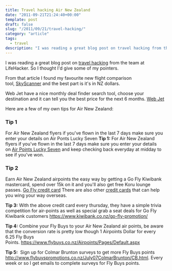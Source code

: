 ```yaml
---
title: Travel hacking Air New Zealand
date: "2011-09-21T21:24:40+00:00"
template: post
draft: false
slug: "/2011/09/21/travel-hacking/"
category: "article"
tags:
  - travel
description: "I was reading a great blog post on travel hacking from the team at LifeHacker. So I thought I'd give some of my pointers."
---
```


I was reading a great blog post on [travel hacking](http://lifehacker.com/5841147/the-ultimate-travel-hacking-guide) from the team at LifeHacker. So I thought I'd give some of my pointers.

From that article I found my favourite new flight comparison tool, [SkyScanner](http://www.skyscanner.co.nz/) and the best part is it's in NZ dollars.

Web Jet have a nice monthly deal finder search tool, choose your destination and it can tell you the best price for the next 6 months. [Web Jet](http://www.webjet.co.nz/)

Here are a few of my own tips for Air New Zealand:

### Tip 1

For Air New Zealand flyers if you've flown in the last 7 days make sure you enter your details on Air Ponts Lucky Seven
**Tip 1:** For Air New Zealand flyers if you've flown in the last 7 days make sure you enter your details on [Air Points Lucky Seven](https://www.airpointsluckyseven.co.nz/) and keep checking back everyday at midday to see if you've won.

### Tip 2

Earn Air New Zealand airpoints the easy way by getting a Go Fly Kiwibank mastercard, spend over 15k on it and you'll also get free Koru lounge passes. [Go Fly credit card](http://www.kiwibank.co.nz/personal-banking/credit-cards/gofly/) There are also other [credit cards](http://www.airnewzealand.co.nz/airpoints-direct-earn-credit-card-comparison-table) that can help you wing your way overseas.

<strong>Tip 3:</strong> With the above credit card every thursday, they have a simple trivia competition for air-points as well as special grab a seat deals for Go Fly Kiwibank customers <a title="Go Fly promo" href="https://www.kiwibank.co.nz/go-fly-promotion/" target="_blank">https://www.kiwibank.co.nz/go-fly-promotion/</a>

<strong>Tip 4:</strong> Combine your Fly Buys to your Air New Zealand air points, be aware that the conversion rate is pretty low though 1 Airpoints Dollar for every 6.25 Fly Buys Points. <a title="Flybuys to Airpoints" href="https://www.flybuys.co.nz/Airpoints/Pages/Default.aspx" target="_blank">https://www.flybuys.co.nz/Airpoints/Pages/Default.aspx</a>

<strong>Tip 5:</strong>  Sign up for Colmar Brunton surveys to get more Fly Buys points <a title="All the details about signing up for surveys" href="http://www.flybuyspromotions.co.nz/July07ColmarBrunton/CB.html" target="_blank">http://www.flybuyspromotions.co.nz/July07ColmarBrunton/CB.html</a>. Every week or so I get emails to complete surveys for Fly Buys points.
